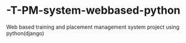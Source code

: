 # -T-PM-system-webbased-python
Web based training and placement management system project using python(django)

